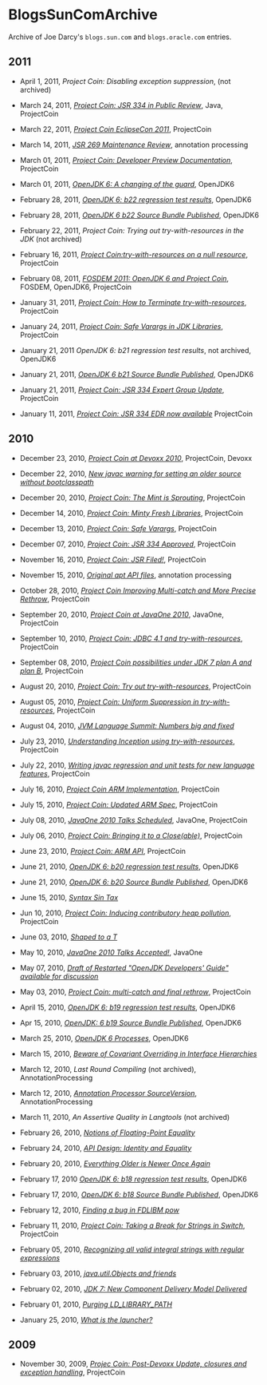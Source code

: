 # BlogsSunComArchive
Archive of Joe Darcy's `blogs.sun.com` and `blogs.oracle.com` entries.

## 2011

* April 1, 2011, 
_Project Coin: Disabling exception suppression_, (not archived)

* March 24, 2011,
[_Project Coin: JSR 334 in Public Review_](https://web.archive.org/web/20110430192234/http://blogs.sun.com/darcy/entry/project_coin_jsr_334_pr), Java,  ProjectCoin

* March 22, 2011,
[_Project Coin EclipseCon 2011_](https://web.archive.org/web/20110405081537/http://blogs.sun.com/darcy/entry/project_coin_eclipsecon_2011), ProjectCoin

* March 14, 2011, [_JSR 269 Maintenance Review_](https://web.archive.org/web/20110323131747/http://blogs.sun.com/darcy/entry/jsr_269_maintenance_review), annotation processing

* March 01, 2011,
[_Project Coin: Developer Preview Documentation_](https://web.archive.org/web/20110305123357/http://blogs.sun.com/darcy/entry/project_coin_developer_preview), ProjectCoin

* March 01, 2011, [_OpenJDK 6: A changing of the guard_](https://web.archive.org/web/20110430215419/http://blogs.sun.com/darcy/entry/openjdk_6_changing_guard), OpenJDK6

* February 28, 2011,
[_OpenJDK 6: b22 regression test results_](https://web.archive.org/web/20110304214059/http://blogs.sun.com/darcy/entry/openjdk_6_b22_regression_test), OpenJDK6

* February 28, 2011,
[_OpenJDK 6 b22 Source Bundle Published_](https://web.archive.org/web/20110306090911/http://blogs.sun.com/darcy/entry/openjdk_6_b22_sourcebundle), OpenJDK6

* February 22, 2011,
_Project Coin: Trying out try-with-resources in the JDK_ (not archived)

* February 16, 2011,
[_Project Coin:try-with-resources on a null resource_](https://web.archive.org/web/20110311235401/http://blogs.sun.com/darcy/entry/project_coin_null_try_with), ProjectCoin

* February 08, 2011,
[_FOSDEM 2011: OpenJDK 6 and Project Coin_](https://web.archive.org/web/20110212131914/http://blogs.sun.com/darcy/entry/fosdem_2011_openjdk_6_and), FOSDEM, OpenJDK6, ProjectCoin

* January 31, 2011,
[_Project Coin: How to Terminate try-with-resources_](https://web.archive.org/web/20110204134858/http://blogs.sun.com/darcy/entry/project_coin_how_to_terminate), ProjectCoin

* January 24, 2011,
[_Project Coin: Safe Varargs in JDK Libraries_](https://web.archive.org/web/20110130232747/http://blogs.sun.com/darcy/entry/project_coin_safe_vararg_libraries),
ProjectCoin

* January 21, 2011
_OpenJDK 6: b21 regression test results_, not archived, OpenJDK6

* January 21, 2011,
[_OpenJDK 6 b21 Source Bundle Published_](https://web.archive.org/web/20110201080747/http://blogs.sun.com/darcy/entry/openjdk_6_b21_source_bundle), OpenJDK6

* January 21, 2011,
[_Project Coin: JSR 334 Expert Group Update_](https://web.archive.org/web/20110127163216/http://blogs.sun.com/darcy/entry/jsr_334_eg_update), ProjectCoin

* January 11, 2011,
[_Project Coin: JSR 334 EDR now available_](https://web.archive.org/web/20110116185027/http://blogs.sun.com/darcy/entry/project_coin_edr) ProjectCoin


## 2010

* December 23, 2010,
[_Project Coin at Devoxx 2010_](https://web.archive.org/web/20110118022722/http://blogs.sun.com/darcy/entry/project_coin_devoxx), ProjectCoin, Devoxx

* December 22, 2010,
[_New javac warning for setting an older source without bootclasspath_](https://web.archive.org/web/20101225145622/http://blogs.sun.com/darcy/entry/bootclasspath_older_source)

* December 20, 2010,
[_Project Coin: The Mint is Sprouting_](https://web.archive.org/web/20101224170011/http://blogs.sun.com/darcy/entry/project_coin_mint_sprouting),
ProjectCoin

* December 14, 2010,
[_Project Coin: Minty Fresh Libraries_](https://web.archive.org/web/20101218230603/http://blogs.sun.com/darcy/entry/project_coin_minty_fresh_libraries), ProjectCoin

* December 13, 2010,
[_Project Coin: Safe Varargs_](https://web.archive.org/web/20101216075404/http://blogs.sun.com/darcy/entry/project_coin_safe_varargs), ProjectCoin

* December 07, 2010,
[_Project Coin: JSR 334 Approved_](https://web.archive.org/web/20101210194836/http://blogs.sun.com/darcy/entry/jsr_334_approved), ProjectCoin

* November 16, 2010,
[_Project Coin: JSR Filed!_](https://web.archive.org/web/20101120142145/http://blogs.sun.com/darcy/entry/project_coin_jsr_filed), ProjectCoin

* November 15, 2010, 
[_Original apt API files_](https://web.archive.org/web/20101123054305/http://blogs.sun.com/darcy/entry/apt_api_files), annotation processing

* October 28, 2010,
[_Project Coin Improving Multi-catch and More Precise Rethrow_](https://web.archive.org/web/20101101084652/http://blogs.sun.com/darcy/entry/project_coin_improving_multi_catch),
ProjectCoin

* September 20, 2010,
[_Project Coin at JavaOne 2010_](https://web.archive.org/web/20100923103207/http://blogs.sun.com/darcy/entry/project_coin_javaone_2010), JavaOne, ProjectCoin

* September 10, 2010,
[_Project Coin: JDBC 4.1 and try-with-resources_](https://web.archive.org/web/20100914144855/http://blogs.sun.com/darcy/entry/project_coin_jdbc_4_1),
ProjectCoin

* September 08, 2010,
[_Project Coin possibilities under JDK 7 plan A and plan B_](https://web.archive.org/web/20100911091558/http://blogs.sun.com/darcy/entry/project_coin_jdk_7_plan),
ProjectCoin

* August 20, 2010,
[_Project Coin: Try out try-with-resources_](https://web.archive.org/web/20100824113157/http://blogs.sun.com/darcy/entry/project_coin_try_out_try),
ProjectCoin

* August 05, 2010,
[_Project Coin: Uniform Suppression in try-with-resources_](https://web.archive.org/web/20101208092035/http://blogs.sun.com/darcy/entry/project_coin_uniform_suppression),
ProjectCoin

* August 04, 2010,
[_JVM Language Summit: Numbers big and fixed_](https://web.archive.org/web/20100807113823/http://blogs.sun.com/darcy/entry/jvmlang_numbers)

* July 23, 2010,
[_Understanding Inception using try-with-resources_](https://web.archive.org/web/20100728082054/http://blogs.sun.com/darcy/entry/understanding_inception_using_try_with),
ProjectCoin

* July 22, 2010,
[_Writing javac regression and unit tests for new language features_](https://web.archive.org/web/20100726072119/http://blogs.sun.com/darcy/entry/javac_regression_tests),
ProjectCoin

* July 16, 2010,
[_Project Coin ARM Implementation_](https://web.archive.org/web/20100720043433/http://blogs.sun.com/darcy/entry/project_coin_arm_implementation), ProjectCoin

* July 15, 2010,
[_Project Coin: Updated ARM Spec_](https://web.archive.org/web/20100719125521/http://blogs.sun.com/darcy/entry/project_coin_updated_arm_spec),
ProjectCoin

* July 08, 2010,
[_JavaOne 2010 Talks Scheduled_](https://web.archive.org/web/20100922054715/http://blogs.sun.com/darcy/entry/javaone_2010_talks_scheduled),
JavaOne, ProjectCoin

* July 06, 2010,
[_Project Coin: Bringing it to a Close(able)_](https://web.archive.org/web/20100710185006/http://blogs.sun.com/darcy/entry/project_coin_bring_close),
ProjectCoin

* June 23, 2010,
[_Project Coin: ARM API_](https://web.archive.org/web/20100701090305/http://blogs.sun.com/darcy/entry/project_coin_arm_api),
ProjectCoin

* June 21, 2010,
[_OpenJDK 6: b20 regression test results_](https://web.archive.org/web/20100903011225/http://blogs.sun.com/darcy/entry/openjdk_6_b20_regression_test),
OpenJDK6

* June 21, 2010,
[_OpenJDK 6: b20 Source Bundle Published_](https://web.archive.org/web/20100626005917/http://blogs.sun.com/darcy/entry/openjdk_6_b20_source_bundle),
OpenJDK6

* June 15, 2010,
[_Syntax Sin Tax_](https://web.archive.org/web/20100619085714/http://blogs.sun.com/darcy/entry/syntax_sin_tax)

* Jun 10, 2010,
[_Project Coin: Inducing contributory heap pollution_](https://web.archive.org/web/20100613144810/http://blogs.sun.com/darcy/entry/projectcoin_inducing_contributory_pollution),
ProjectCoin

*  June 03, 2010,
[_Shaped to a T_](https://web.archive.org/web/20100607041912/http://blogs.sun.com/darcy/entry/t_shaped)

* May 10, 2010,
[_JavaOne 2010 Talks Accepted!_](https://web.archive.org/web/20100514182725/http://blogs.sun.com/darcy/entry/javaone_2010_darcy_speaker), JavaOne

* May 07, 2010,
[_Draft of Restarted "OpenJDK Developers' Guide" available for discussion_](https://web.archive.org/web/20100511183548/http://blogs.sun.com/darcy/entry/draft_developers_guide)

* May 03, 2010,
[_Project Coin: multi-catch and final rethrow_](https://web.archive.org/web/20100507102753/http://blogs.sun.com/darcy/entry/project_coin_multi_catch_rethrow),
ProjectCoin

* April 15, 2010,
[_OpenJDK 6: b19 regression test results_](https://web.archive.org/web/20100420223013/http://blogs.sun.com/darcy/entry/openjdk_6_b19_regression_test),
OpenJDK6

* Apr 15, 2010,
[_OpenJDK: 6 b19 Source Bundle Published_](https://web.archive.org/web/20100421231717/http://blogs.sun.com/darcy/entry/openjdk_6_b19_source_bundle),
OpenJDK6

* March 25, 2010,
[_OpenJDK 6 Processes_](https://web.archive.org/web/20100331014359/http://blogs.sun.com/darcy/entry/openjdk_6_processes),
OpenJDK6

* March 15, 2010,
[_Beware of Covariant Overriding in Interface Hierarchies_](https://web.archive.org/web/20100401230446/http://blogs.sun.com/darcy/entry/covariant_interface_hierarchies)

* March 12, 2010,
_Last Round Compiling_ (not archived), AnnotationProcessing

* March 12, 2010,
[_Annotation Processor SourceVersion_](https://web.archive.org/web/20100322195614/http://blogs.sun.com/darcy/entry/annotation_processor_sourceversion),
AnnotationProcessing

* March 11, 2010,
_An Assertive Quality in Langtools_ (not archived)

* February 26, 2010,
[_Notions of Floating-Point Equality_](https://web.archive.org/web/20100304073501/http://blogs.sun.com/darcy/entry/notions_of_floating_point_equality)

* February 24, 2010,
[_API Design: Identity and Equality_](https://web.archive.org/web/20100228171416/http://blogs.sun.com/darcy/entry/api_design_identity_and_equality)

* February 20, 2010,
[_Everything Older is Newer Once Again_](https://web.archive.org/web/20100224062224/http://blogs.sun.com/darcy/entry/everything_older_is_newer_once)

* February 17, 2010
[_OpenJDK 6: b18 regression test results_](https://web.archive.org/web/20100224023127/http://blogs.sun.com/darcy/entry/openjdk_6_b18_regression_tests),
OpenJDK6

* February 17, 2010,
[_OpenJDK 6: b18 Source Bundle Published_](https://web.archive.org/web/20100221114019/http://blogs.sun.com/darcy/entry/openjdk_6_b18_source_bundle),
OpenJDK6

* February 12, 2010,
[_Finding a bug in FDLIBM pow_](https://web.archive.org/web/20100224235416/http://blogs.sun.com/darcy/entry/finding_a_bug_in_fdlibm)

* February 11, 2010,
[_Project Coin: Taking a Break for Strings in Switch_](https://web.archive.org/web/20100215134129/http://blogs.sun.com/darcy/entry/project_coin_string_switch_break),
ProjectCoin

* February 05, 2010,
[_Recognizing all valid integral strings with regular expressions_](https://web.archive.org/web/20101123150755/http://blogs.sun.com/darcy/entry/regex_for_integral_strings)

* February 03, 2010,
[_java.util.Objects and friends_](https://web.archive.org/web/20100210085239/http://blogs.sun.com/darcy/entry/java_util_objects_and_friends)

* February 02, 2010,
[_JDK 7: New Component Delivery Model Delivered_](https://web.archive.org/web/20100206215041/http://blogs.sun.com/darcy/entry/jdk_7_new_component_delivered)

* February 01, 2010,
[_Purging LD_LIBRARY_PATH_](https://web.archive.org/web/20100615185749/http://blogs.sun.com/darcy/entry/purging_ld_library_path)

* January 25, 2010,
[_What is the launcher?_](https://web.archive.org/web/20100617070126/http://blogs.sun.com/darcy/entry/what_is_the_launcher)

## 2009

* November 30, 2009,
[_Projec Coin: Post-Devoxx Update, closures and exception handling_](https://web.archive.org/web/20091203172927/http://blogs.sun.com/darcy/entry/projec_coin_post_devoxx_closures),
ProjectCoin
